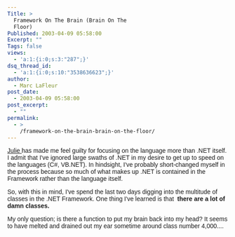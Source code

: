 ```yaml
---
Title: >
  Framework On The Brain (Brain On The
  Floor)
Published: 2003-04-09 05:58:00
Excerpt: ""
Tags: false
views:
  - 'a:1:{i:0;s:3:"287";}'
dsq_thread_id:
  - 'a:1:{i:0;s:10:"3538636623";}'
author:
  - Marc LaFleur
post_date:
  - 2003-04-09 05:58:00
post_excerpt:
  - ""
permalink:
  - >
    /framework-on-the-brain-brain-on-the-floor/
---
```

<p><font face=Arial><a target="_blank"  href="http://dotnetweblogs.com/JLerman/posts/5069.aspx">Julie </a>has made me feel guilty for focusing on the language more than .NET itself. I admit that I've ignored large swaths of .NET in my desire to get up to speed on the languages (C#, VB.NET). In hindsight, I've probably short-changed myself in the process because so much of what makes up .NET is contained in the Framework rather than the language itself.</font></p>
<p><font face=Arial>So, with this in mind, I've spend the last two days digging into the multitude of classes in the .NET Framework. One thing I've learned is that <b>&nbsp;there are a lot of damn classes.</b></font></p>
<p><font face=Arial>My only question; is there a function to put my brain back into my head? It seems to have melted and drained out my ear sometime around class number 4,000....</font></p>